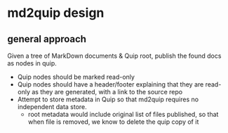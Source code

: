 # md2quip design

## general approach

Given a tree of MarkDown documents & Quip root, publish the found docs as nodes in quip.

* Quip nodes should be marked read-only
* Quip nodes should have a header/footer explaining that they are read-only as they are generated, with a link to the source repo
* Attempt to store metadata in Quip so that md2quip requires no independent data store.
    * root metadata would include original list of files published, so that when file is removed, we know to delete the quip copy of it
